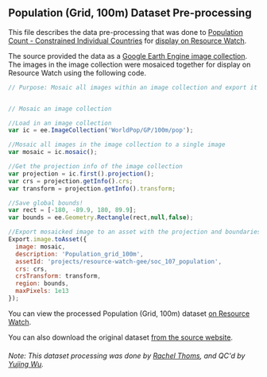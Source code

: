 ## Population (Grid, 100m) Dataset Pre-processing
This file describes the data pre-processing that was done to [Population Count - Constrained Individual Countries](https://www.worldpop.org/geodata/listing?id=78) for [display on Resource Watch](https://resourcewatch.org/data/explore/d6e42176-90c4-429d-8cae-7619c545a458).

The source provided the data as a [Google Earth Engine image collection](https://developers.google.com/earth-engine/datasets/catalog/WorldPop_GP_100m_pop). The images in the image collection were mosaiced together for display on Resource Watch using the following code.

```javascript
// Purpose: Mosaic all images within an image collection and export it to an asset


// Mosaic an image collection

//Load in an image collection
var ic = ee.ImageCollection('WorldPop/GP/100m/pop');

//Mosaic all images in the image collection to a single image
var mosaic = ic.mosaic();

//Get the projection info of the image collection
var projection = ic.first().projection();
var crs = projection.getInfo().crs;
var transform = projection.getInfo().transform;

//Save global bounds!
var rect = [-180, -89.9, 180, 89.9];
var bounds = ee.Geometry.Rectangle(rect,null,false);

//Export mosaicked image to an asset with the projection and boundaries obtained in the previous steps
Export.image.toAsset({
  image: mosaic,
  description: 'Population_grid_100m',
  assetId: 'projects/resource-watch-gee/soc_107_population',
  crs: crs,
  crsTransform: transform,
  region: bounds,
  maxPixels: 1e13
});

```

You can view the processed Population (Grid, 100m) dataset [on Resource Watch](https://resourcewatch.org/data/explore/d6e42176-90c4-429d-8cae-7619c545a458).

You can also download the original dataset [from the source website](https://www.worldpop.org/geodata/listing?id=78).

###### Note: This dataset processing was done by [Rachel Thoms](https://www.wri.org/profile/rachel-thoms), and QC'd by [Yujing Wu](https://www.wri.org/profile/yujing-wu).
